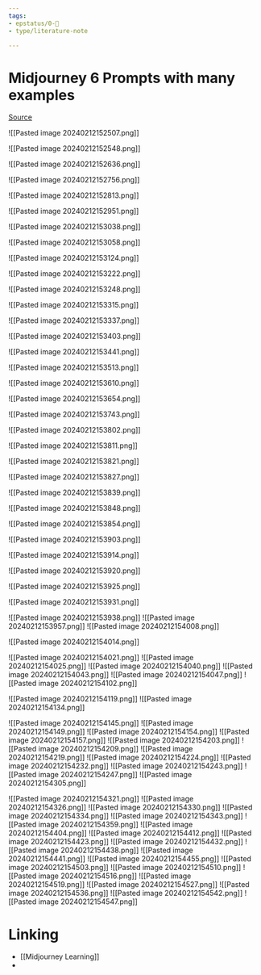 ```yaml
---
tags: 
- epstatus/0-🌰
- type/literature-note

---
```

# Midjourney 6 Prompts with many examples
[Source](https://www.youtube.com/watch?v=Zl_4V0ks7CE)

![[Pasted image 20240212152507.png]]

![[Pasted image 20240212152548.png]]

![[Pasted image 20240212152636.png]]

![[Pasted image 20240212152756.png]]

![[Pasted image 20240212152813.png]]

![[Pasted image 20240212152951.png]]

![[Pasted image 20240212153038.png]]

![[Pasted image 20240212153058.png]]

![[Pasted image 20240212153124.png]]

![[Pasted image 20240212153222.png]]

![[Pasted image 20240212153248.png]]

![[Pasted image 20240212153315.png]]

![[Pasted image 20240212153337.png]]

![[Pasted image 20240212153403.png]]

![[Pasted image 20240212153441.png]]

![[Pasted image 20240212153513.png]]

![[Pasted image 20240212153610.png]]

![[Pasted image 20240212153654.png]]

![[Pasted image 20240212153743.png]]

![[Pasted image 20240212153802.png]]


![[Pasted image 20240212153811.png]]

![[Pasted image 20240212153821.png]]

![[Pasted image 20240212153827.png]]

![[Pasted image 20240212153839.png]]

![[Pasted image 20240212153848.png]]

![[Pasted image 20240212153854.png]]

![[Pasted image 20240212153903.png]]

![[Pasted image 20240212153914.png]]

![[Pasted image 20240212153920.png]]

![[Pasted image 20240212153925.png]]

![[Pasted image 20240212153931.png]]

![[Pasted image 20240212153938.png]]
![[Pasted image 20240212153957.png]]
![[Pasted image 20240212154008.png]]

![[Pasted image 20240212154014.png]]

![[Pasted image 20240212154021.png]]
![[Pasted image 20240212154025.png]]
![[Pasted image 20240212154040.png]]
![[Pasted image 20240212154043.png]]
![[Pasted image 20240212154047.png]]
![[Pasted image 20240212154102.png]]

![[Pasted image 20240212154119.png]]
![[Pasted image 20240212154134.png]]

![[Pasted image 20240212154145.png]]
![[Pasted image 20240212154149.png]]
![[Pasted image 20240212154154.png]]
![[Pasted image 20240212154157.png]]
![[Pasted image 20240212154203.png]]
![[Pasted image 20240212154209.png]]
![[Pasted image 20240212154219.png]]
![[Pasted image 20240212154224.png]]
![[Pasted image 20240212154232.png]]
![[Pasted image 20240212154243.png]]
![[Pasted image 20240212154247.png]]
![[Pasted image 20240212154305.png]]

![[Pasted image 20240212154321.png]]
![[Pasted image 20240212154326.png]]
![[Pasted image 20240212154330.png]]
![[Pasted image 20240212154334.png]]
![[Pasted image 20240212154343.png]]
![[Pasted image 20240212154359.png]]
![[Pasted image 20240212154404.png]]
![[Pasted image 20240212154412.png]]
![[Pasted image 20240212154423.png]]
![[Pasted image 20240212154432.png]]
![[Pasted image 20240212154438.png]]
![[Pasted image 20240212154441.png]]
![[Pasted image 20240212154455.png]]
![[Pasted image 20240212154503.png]]
![[Pasted image 20240212154510.png]]
![[Pasted image 20240212154516.png]]
![[Pasted image 20240212154519.png]]
![[Pasted image 20240212154527.png]]
![[Pasted image 20240212154536.png]]
![[Pasted image 20240212154542.png]]
![[Pasted image 20240212154547.png]]


# Linking
+ [[Midjourney Learning]]
+ 

